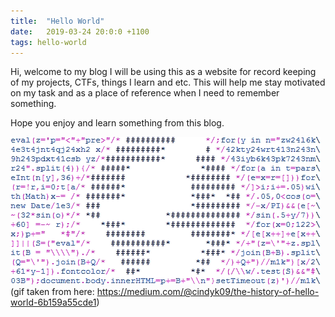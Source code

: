 ```yaml
---
title:  "Hello World"
date:   2019-03-24 20:0:0 +1100
tags: hello-world
---
```

Hi, welcome to my blog I will be using this as a website for record keeping of my projects, CTFs, things I learn and etc.
This will help me stay motivated on my task and as a place of reference when I need to remember something.

Hope you enjoy and learn something from this blog.

![image](/assets/img/emoji/hello-world.gif)
(gif taken from here: https://medium.com/@cindyk09/the-history-of-hello-world-6b159a55cde1)
